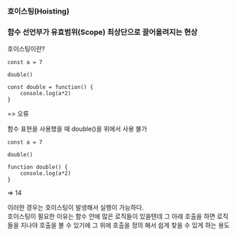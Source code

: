 ### 호이스팅(Hoisting)
### 함수 선언부가 유효범위(Scope) 최상단으로 끌어올려지는 현상

호이스팅이란?  

    const a = 7

    double()

    const double = function() {
        console.log(a*2)
    }  
=> 오류  

함수 표현을 사용했을 때 double()을 위에서 사용 불가

    const a = 7

    double()

    function double() {
        console.log(a*2)
    }  
=> 14  

이러한 경우는 호이스팅이 발생해서 실행이 가능하다.  
호이스팅이 필요한 이유는 함수 안에 많은 로직들이 있을텐데 그 아래 호출을 하면 로직들을 지나야 호출을 볼 수 있기에 그 위에 호출을 정의 해서 쉽게 찾을 수 있게 하는 용도

